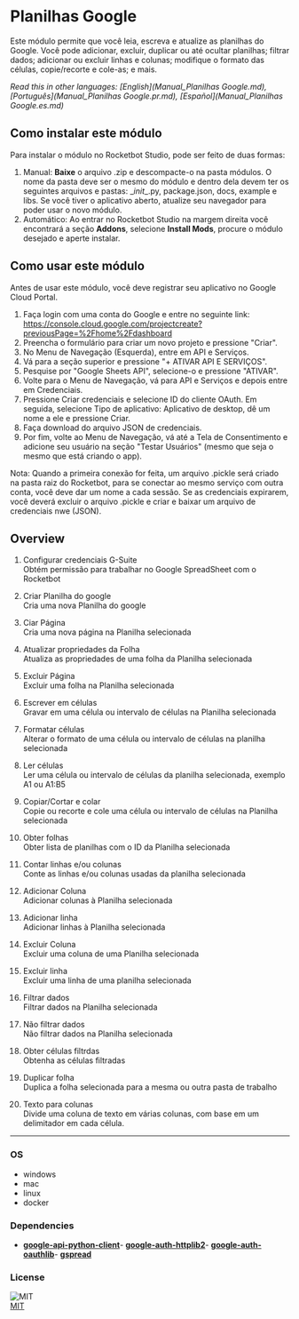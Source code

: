 



# Planilhas Google
  
Este módulo permite que você leia, escreva e atualize as planilhas do Google. Você pode adicionar, excluir, duplicar ou até ocultar planilhas; filtrar dados; adicionar ou excluir linhas e colunas; modifique o formato das células, copie/recorte e cole-as; e mais.  

  
*Read this in other languages: [English](Manual_Planilhas Google.md), [Português](Manual_Planilhas Google.pr.md), [Español](Manual_Planilhas Google.es.md)*  


## Como instalar este módulo
  
Para instalar o módulo no Rocketbot Studio, pode ser feito de duas formas:
1. Manual: __Baixe__ o arquivo .zip e descompacte-o na pasta módulos. O nome da pasta deve ser o mesmo do módulo e dentro dela devem ter os seguintes arquivos e pastas: \__init__.py, package.json, docs, example e libs. Se você tiver o aplicativo aberto, atualize seu navegador para poder usar o novo módulo.
2. Automático: Ao entrar no Rocketbot Studio na margem direita você encontrará a seção **Addons**, selecione **Install Mods**, procure o módulo desejado e aperte instalar.  



## Como usar este módulo

Antes de usar este módulo, você deve registrar seu aplicativo no Google Cloud Portal.

1. Faça login com uma conta do Google e entre no seguinte link: https://console.cloud.google.com/projectcreate?previousPage=%2Fhome%2Fdashboard
2. Preencha o formulário para criar um novo projeto e pressione "Criar".
3. No Menu de Navegação (Esquerda), entre em API e Serviços.
4. Vá para a seção superior e pressione "+ ATIVAR API E SERVIÇOS".
5. Pesquise por "Google Sheets API", 
selecione-o e pressione "ATIVAR".
6. Volte para o Menu de Navegação, vá para API e Serviços e depois entre em Credenciais.
7. Pressione Criar credenciais e selecione ID do cliente OAuth. Em seguida, selecione Tipo de aplicativo: Aplicativo de desktop, dê um nome a ele e pressione Criar.
8. Faça download do arquivo JSON de credenciais.
9. Por fim, volte ao Menu de Navegação, vá até a Tela de Consentimento e adicione seu usuário na seção "Testar Usuários" (mesmo que seja o mesmo que está criando o
 app).

Nota: Quando a primeira conexão for feita, um arquivo .pickle será criado na pasta raiz do Rocketbot, para se conectar ao mesmo serviço com outra conta, você deve dar um nome a cada sessão. Se as credenciais expirarem, você deverá excluir o arquivo .pickle e criar e baixar um arquivo de credenciais nwe (JSON).


## Overview


1. Configurar credenciais G-Suite  
Obtém permissão para trabalhar no Google SpreadSheet com o Rocketbot

2. Criar Planilha do google  
Cria uma nova Planilha do google

3. Ciar Página  
Cria uma nova página na Planilha selecionada

4. Atualizar propriedades da Folha  
Atualiza as propriedades de uma folha da Planilha selecionada

5. Excluir Página  
Excluir uma folha na Planilha selecionada

6. Escrever em células  
Gravar em uma célula ou intervalo de células na Planilha selecionada

7. Formatar células  
Alterar o formato de uma célula ou intervalo de células na planilha selecionada

8. Ler células  
Ler uma célula ou intervalo de células da planilha selecionada, exemplo A1 ou A1:B5

9. Copiar/Cortar e colar  
Copie ou recorte e cole uma célula ou intervalo de células na Planilha selecionada

10. Obter folhas  
Obter lista de planilhas com o ID da Planilha selecionada

11. Contar linhas e/ou colunas  
Conte as linhas e/ou colunas usadas da planilha selecionada

12. Adicionar Coluna  
Adicionar colunas à Planilha selecionada

13. Adicionar linha  
Adicionar linhas à Planilha selecionada

14. Excluir Coluna  
Excluir uma coluna de uma Planilha selecionada

15. Excluir linha  
Excluir uma linha de uma planilha selecionada

16. Filtrar dados  
Filtrar dados na Planilha selecionada

17. Não filtrar dados  
Não filtrar dados na Planilha selecionada

18. Obter células filtrdas  
Obtenha as células filtradas

19. Duplicar folha  
Duplica a folha selecionada para a mesma ou outra pasta de trabalho

20. Texto para colunas  
Divide uma coluna de texto em várias colunas, com base em um delimitador em cada célula.  




----
### OS

- windows
- mac
- linux
- docker

### Dependencies
- [**google-api-python-client**](https://pypi.org/project/google-api-python-client/)- [**google-auth-httplib2**](https://pypi.org/project/google-auth-httplib2/)- [**google-auth-oauthlib**](https://pypi.org/project/google-auth-oauthlib/)- [**gspread**](https://pypi.org/project/gspread/)
### License
  
![MIT](https://camo.githubusercontent.com/107590fac8cbd65071396bb4d04040f76cde5bde/687474703a2f2f696d672e736869656c64732e696f2f3a6c6963656e73652d6d69742d626c75652e7376673f7374796c653d666c61742d737175617265)  
[MIT](http://opensource.org/licenses/mit-license.ph)